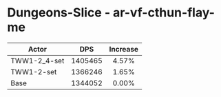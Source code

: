 # Dungeons-Slice - ar-vf-cthun-flay-me
| Actor | DPS | Increase |
|---|:---:|:---:|
|TWW1-2_4-set|1405465|4.57%|
|TWW1-2-set|1366246|1.65%|
|Base|1344052|0.00%|
